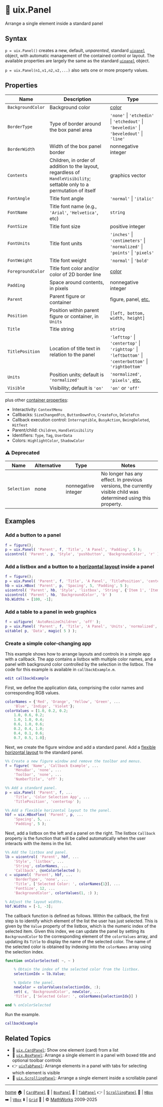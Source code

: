 # :page_facing_up: uix.Panel

Arrange a single element inside a standard panel

## Syntax

`p = uix.Panel()` creates a new, default, *unparented*, standard [`uipanel`](https://www.mathworks.com/help/matlab/ref/uipanel.html) object, with automatic management of the contained control or layout. The available properties are largely the same as the standard [`uipanel`](https://www.mathworks.com/help/matlab/ref/uipanel.html) object.

`p = uix.Panel(n1,v1,n2,v2,...)` also sets one or more property values.

## Properties

| Name | Description | Type |
| --- | --- | --- |
| `BackgroundColor` | Background color | [color](https://www.mathworks.com/help/matlab/creating_plots/specify-plot-colors.html) |
| `BorderType` | Type of border around the box panel area | `'none'` \| `'etchedin'` \| `'etchedout'` \| `'beveledin'` \| `'beveledout'` \| `'line'` |
| `BorderWidth` | Width of the box panel border | nonnegative integer |
| `Contents` | Children, in order of addition to the layout, regardless of `HandleVisibility`; settable only to a permutation of itself | graphics vector |
| `FontAngle` | Title font angle | `'normal'` \| `'italic'` |
| `FontName` | Title font name (e.g., `'Arial'`, `'Helvetica'`, etc) | `string` |
| `FontSize` | Title font size | positive integer |
| `FontUnits` | Title font units | `'inches'` \| `'centimeters'` \| `'normalized'` \| `'points'` \| `'pixels'` |
| `FontWeight` | Title font weight | `'normal'` \| `'bold'` |
| `ForegroundColor` | Title font color and/or color of 2D border line | [color](https://www.mathworks.com/help/matlab/creating_plots/specify-plot-colors.html) |
| `Padding` | Space around contents, in pixels | nonnegative integer |
| `Parent` | Parent figure or container | figure, panel, [etc.](https://www.mathworks.com/help/matlab/ref/matlab.ui.container.panel-properties.html#mw_e4809363-1f35-4bc7-89f8-36ed9cccb017) |
| `Position` | Position within parent figure or container, in `Units` | `[left, bottom, width, height]` |
| `Title` | Title string | `string` |
| `TitlePosition` | Location of title text in relation to the panel | `'lefttop'` \| `'centertop'` \| `'righttop'` \| `'leftbottom'` \| `'centerbottom'` \| `'rightbottom'` |
| `Units` | Position units; default is `'normalized'` | `'normalized'`, `'pixels'`, [etc.](https://www.mathworks.com/help/matlab/ref/matlab.ui.container.panel-properties.html#bub8wap-1_sep_shared-Position) |
| `Visible` | Visibility; default is `'on'` | `'on'` or `'off'` |

plus other [container properties](https://www.mathworks.com/help/matlab/ref/matlab.ui.container.panel-properties.html):
* Interactivity: `ContextMenu`
* Callbacks: `SizeChangedFcn`, `ButtonDownFcn`, `CreateFcn`, `DeleteFcn`
* Callback execution control: `Interruptible`, `BusyAction`, `BeingDeleted`, `HitTest`
* Parent/child: `Children`, `HandleVisibility`
* Identifiers: `Type`, `Tag`, `UserData`
* Colors: `HighlightColor`, `ShadowColor`

### :warning: Deprecated

| Name | Alternative | Type | Notes |
| --- | --- | --- | --- |
| `Selection` | none | nonnegative integer | No longer has any effect. In previous versions, the currently visible child was determined using this property. |

## Examples

### Add a button to a panel

```matlab
f = figure();
p = uix.Panel( 'Parent', f, 'Title', 'A Panel', 'Padding', 5 );
uicontrol( 'Parent', p, 'Style', 'pushbutton', 'BackgroundColor', 'r' )
```

### Add a listbox and a button to a [horizontal layout](uixHBox.md) inside a panel

```matlab
f = figure();
p = uix.Panel( 'Parent', f, 'Title', 'A Panel', 'TitlePosition', 'centertop' );
hb = uix.HBox( 'Parent', p, 'Spacing', 5, 'Padding', 5 );
uicontrol( 'Parent', hb, 'Style', 'listbox', 'String', {'Item 1', 'Item 2'} )
uicontrol( 'Parent', hb, 'BackgroundColor', 'b' )
hb.Widths = [100, -1];
```

### Add a table to a panel in web graphics

```matlab
f = uifigure( 'AutoResizeChildren', 'off' );
p = uix.Panel( 'Parent', f, 'Title', 'A Panel', 'Units', 'normalized', 'Position', [0.05, 0.05, 0.90, 0.90] );
uitable( p, 'Data', magic( 5 ) );
```

### Create a simple color-changing app

This example shows how to arrange layouts and controls in
a simple app with a callback. The app contains a listbox with multiple color names, and a panel with background color controlled by the selection in the listbox. The code for this example is available in `callbackExample.m`.

```matlab
edit callbackExample 
```

First, we define the application data, comprising the color names and corresponding RGB values.

```matlab
colorNames = {'Red', 'Orange', 'Yellow', 'Green', ...
    'Blue', 'Indigo', 'Violet'};
colorValues = [1.0, 0.2, 0.2;
    1.0, 0.6, 0.2;
    1.0, 1.0, 0.4;
    0.6, 1.0, 0.6;
    0.2, 0.4, 1.0;
    0.4, 0.1, 0.6;
    0.7, 0.5, 1.0]; 
```

Next, we create the figure window and add a standard panel. Add a [flexible horizontal layout](uixHBox.md) to the standard panel.

```matlab
%% Create a new figure window and remove the toolbar and menus.
f = figure( 'Name', 'Callback Example', ...
    'MenuBar', 'none', ...
    'Toolbar', 'none', ...
    'NumberTitle', 'off' );

%% Add a standard panel.
p = uix.Panel( 'Parent', f, ...
    'Title', 'Color Selection App', ...
    'TitlePosition', 'centertop' );

%% Add a flexible horizontal layout to the panel.
hbf = uix.HBoxFlex( 'Parent', p, ...
    'Spacing', 5, ...
    'Padding', 5 ); 
```

Next, add a listbox on the left and a panel on the right. The listbox `Callback` property is the function that will be called automatically when the user interacts with the items in the list.

```matlab
%% Add the listbox and panel.
lb = uicontrol( 'Parent', hbf, ...
    'Style', 'listbox', ...
    'String', colorNames, ...    
    'Callback', @onColorSelected );
c = uipanel( 'Parent', hbf, ...
    'BorderType', 'none', ...
    'Title', ['Selected Color: ', colorNames{1}], ...    
    'FontSize', 12, ...
    'BackgroundColor', colorValues(1, :) );

% Adjust the layout widths.
hbf.Widths = [-1, -3]; 
```

The callback function is defined as follows. Within the callback, the first step is to identify which element of the list the user has just selected. This is given by the `Value` property of the listbox, which is the numeric index of the selected item. Given this index, we can update the panel by setting its `BackgroundColor` to the corresponding element of the `colorValues` array, and updating its `Title` to display the name of the selected color. The name of the selected color is obtained by indexing into the `colorNames` array using the selection index.

```matlab
function onColorSelected( ~, ~ )

    % Obtain the index of the selected color from the listbox.
    selectionIdx = lb.Value;

    % Update the panel.
    newColor = colorValues(selectionIdx, :);
    set( c, 'BackgroundColor', newColor, ...
    'Title', ['Selected Color: ', colorNames{selectionIdx}] )

end % onColorSelected 
```

Run the example.

```matlab
callbackExample
```

## Related Topics

* :card_index: [`uix.CardPanel`](uixCardPanel.md): Show one element (card) from a list
* :black_square_button: [`uix.BoxPanel`](uixBoxPanel.md): Arrange a single element in a panel with boxed title and optional toolbar controls
* :point_right: [`uixTabPanel`](uixTabPanel.md): Arrange elements in a panel with tabs for selecting which element is visible
* :scroll: [`uix.ScrollingPanel`](uixScrollingPanel.md): Arrange a single element inside a scrollable panel

___

[home](index.md) :house: | [`CardPanel`](uixCardPanel.md) :card_index: | [`BoxPanel`](uixBoxPanel.md) :black_square_button: | [`TabPanel`](uixTabPanel.md) :point_right: | [`ScrollingPanel`](uixScrollingPanel.md) :scroll: | [`HBox`](uixHBox.md) :arrow_right: | [`VBox`](uixVBox.md) :arrow_down: | [`Grid`](uixGrid.md) :symbols: | :copyright: [MathWorks](https://www.mathworks.com/services/consulting.html) 2009-2025
